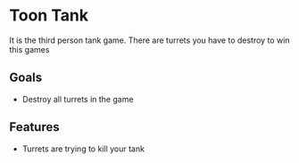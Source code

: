 # Toon Tank

It is the third person tank game. There are turrets you have to destroy to win this games

## Goals

- Destroy all turrets in the game

## Features

* Turrets are trying to kill your tank 

